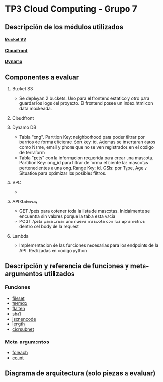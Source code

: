 # TP3 Cloud Computing - Grupo 7

## Descripción de los módulos utilizados

#### [Bucket S3](https://github.com/terraform-aws-modules/terraform-aws-s3-bucket)
#### [Cloudfront](https://github.com/terraform-aws-modules/terraform-aws-cloudfront)
#### [Dynamo](https://github.com/terraform-aws-modules/terraform-aws-dynamodb-table)

## Componentes a evaluar

1. Bucket S3
    
    - Se deployan 2 buckets. Uno para el frontend estatico y otro para guardar los logs del proyecto. El frontend posee un index.html con data mockeada.
2. Cloudfront

3. Dynamo DB

    - Tabla "ong". Partition Key: neighborhood para poder filtrar por barrios de forma eficiente. Sort key: id. Ademas se insertaran datos como Name, email y phone que no se ven registrados en el codigo de terraform
    - Tabla "pets" con la informacion requerida para crear una mascota. Partition Key: ong_id para filtrar de forma eficiente las mascotas pertenecientes a una ong. Range Key: id. GSIs: por Type, Age y Situation para optimizar los posibles filtros.
4. VPC

    - 
5. API Gateway

    - GET /pets para obtener toda la lista de mascotas. Inicialmente se encuentra sin valores porque la tabla esta vacia
    - POST /pets para crear una nueva mascota con los aprametros dentro del body de la request
6. Lambda

    - Implementacion de las funciones necesarias para los endpoints de la API. Realizadas en codigo python

## Descripción y referencia de funciones y meta-argumentos utilizados

### Funciones

* [fileset](https://github.com/gbudoberra/2023Q1-G7/blob/main/organization/locals.tf)
* [filemd5](https://github.com/gbudoberra/2023Q1-G7/blob/main/organization/s3_bucket.tf)
* [flatten](https://github.com/gbudoberra/2023Q1-G7/blob/main/organization/locals.tf)
* [sha1](https://github.com/gbudoberra/2023Q1-G7/blob/main/modules/api_gateway/main.tf)
* [jsonencode](https://github.com/gbudoberra/2023Q1-G7/blob/main/modules/api_gateway/main.tf)
* [length](https://github.com/gbudoberra/2023Q1-G7/blob/main/modules/vpc/main.tf)
* [cidrsubnet](https://github.com/gbudoberra/2023Q1-G7/blob/main/modules/vpc/locals.tf)

### Meta-argumentos

* [foreach](https://github.com/gbudoberra/2023Q1-G7/blob/main/organization/s3_bucket.tf)
* [count](https://github.com/gbudoberra/2023Q1-G7/blob/main/modules/vpc/main.tf)

## Diagrama de arquitectura (solo piezas a evaluar)
